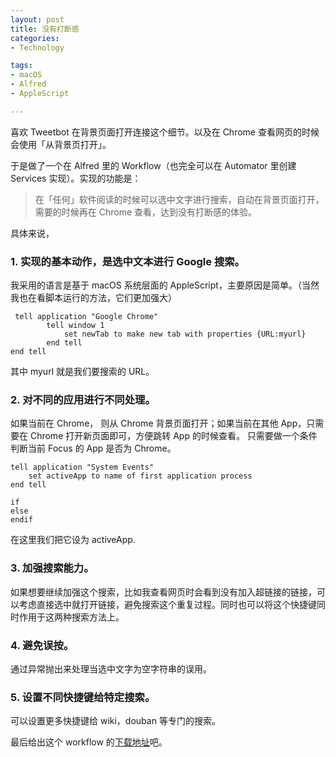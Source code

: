 ```yaml
---
layout: post
title: 没有打断感
categories:
- Technology

tags:
- macOS
- Alfred
- AppleScript

---
```



喜欢 Tweetbot 在背景页面打开连接这个细节。以及在 Chrome 查看网页的时候会使用「从背景页打开」。

于是做了一个在 Alfred 里的 Workflow（也完全可以在 Automator 里创建 Services 实现）。实现的功能是：

> 在「任何」软件阅读的时候可以选中文字进行搜索，自动在背景页面打开，需要的时候再在 Chrome 查看，达到没有打断感的体验。

<!--more-->

具体来说，

### 1. 实现的基本动作，是选中文本进行 Google 搜索。

我采用的语言是基于 macOS 系统层面的 AppleScript，主要原因是简单。（当然我也在看脚本运行的方法，它们更加强大）

	 tell application "Google Chrome"
	        tell window 1
	            set newTab to make new tab with properties {URL:myurl}
	        end tell
	end tell

其中 myurl 就是我们要搜索的 URL。

### 2. 对不同的应用进行不同处理。

如果当前在 Chrome， 则从 Chrome 背景页面打开；如果当前在其他 App，只需要在 Chrome 打开新页面即可，方便跳转 App 的时候查看。
只需要做一个条件判断当前 Focus 的 App 是否为 Chrome。

	tell application "System Events"
	    set activeApp to name of first application process 
	end tell
	
	if 
	else
	endif

在这里我们把它设为 activeApp.

### 3. 加强搜索能力。

如果想要继续加强这个搜索，比如我查看网页时会看到没有加入超链接的链接，可以考虑直接选中就打开链接，避免搜索这个重复过程。同时也可以将这个快捷键同时作用于这两种搜索方法上。

### 4. 避免误按。

通过异常抛出来处理当选中文字为空字符串的误用。 
 
### 5. 设置不同快捷键给特定搜索。

可以设置更多快捷键给 wiki，douban 等专门的搜索。

最后给出这个 workflow 的[下载地址][1]吧。







[1]:	https://github.com/tzungtzu/alfred-workflows/raw/master/Downloads/Google%20Search%20HotKey.alfredworkflow